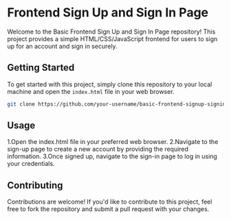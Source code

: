 # Frontend Sign Up and Sign In Page

Welcome to the Basic Frontend Sign Up and Sign In Page repository! This project provides a simple HTML/CSS/JavaScript frontend for users to sign up for an account and sign in securely.

## Getting Started

To get started with this project, simply clone this repository to your local machine and open the `index.html` file in your web browser.

```bash
git clone https://github.com/your-username/basic-frontend-signup-signin.git
```

## Usage


1.Open the index.html file in your preferred web browser.
2.Navigate to the sign-up page to create a new account by providing the required information.
3.Once signed up, navigate to the sign-in page to log in using your credentials.

## Contributing

Contributions are welcome! If you'd like to contribute to this project, feel free to fork the repository and submit a pull request with your changes.
